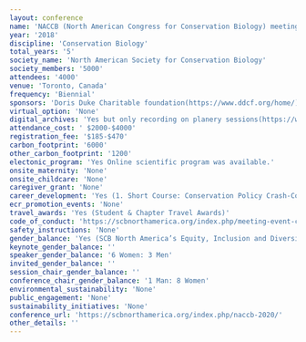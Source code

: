 ```yaml
---
layout: conference 
name: 'NACCB (North American Congress for Conservation Biology) meeting'
year: '2018'
discipline: 'Conservation Biology'
total_years: '5'
society_name: 'North American Society for Conservation Biology'
society_members: '5000'
attendees: '4000'
venue: 'Toronto, Canada'
frequency: 'Biennial'
sponsors: 'Doris Duke Charitable foundation(https://www.ddcf.org/home/), University of Toronto (https://www.utoronto.ca/), Wilburforce Foundation (http://www.wilburforce.org/), Conservation Science PArtners (https://www.csp-inc.org/), Metcalf Foundation (https://metcalffoundation.com/), WCS Canada (https://www.wcscanada.org/), Credit Valley Conservation (https://cvc.ca/), Center for biological diversity(https://www.biologicaldiversity.org/), Parks Canada(https://www.pc.gc.ca/en/index), Fisheries and Oceans Canada (http://www.dfo-mpo.gc.ca/index-eng.htm), Bullfrogpower, Toronto and Region conservation for the living city, COMPASS'
virtual_option: 'None'
digital_archives: 'Yes but only recording on planery sessions(https://www.youtube.com/channel/UCpzzRMixGJwRJRSiccJzJXA)'
attendance_cost: ' $2000-$4000'
registration_fee: '$185-$470'
carbon_footprint: '6000'
other_carbon_footprint: '1200'
electonic_program: 'Yes Online scientific program was available.'
onsite_maternity: 'None'
onsite_childcare: 'None'
caregiver_grant: 'None'
career_development: 'Yes (1. Short Course: Conservation Policy Crash-Course for Scientists  2. Workshop: Collaborative Conservation Among Diverse Stakeholders: Building understanding and skills for practical application  3. Workshop: Conservation and Art: Exploring the importance of the intersection of art and science  4. Workshop: Learning to collaborate in and out of the classroom: A toolkit for more inclusive conservation   5.Workshop: Building a Better Fieldwork Future: Preventing & Managing Sexual Harassment and Assault in the Field 6. Workshop: Interactive Science Communication Workshop  7. Workshop: Leveraging untapped audiences for conservation )'
ecr_promotion_events: 'None'
travel_awards: 'Yes (Student & Chapter Travel Awards)'
code_of_conduct: 'https://scbnorthamerica.org/index.php/meeting-event-code-of-conduct/'
safety_instructions: 'None'
gender_balance: 'Yes (SCB North America’s Equity, Inclusion and Diversity Committee exists to facilitate and carry out initiatives designed to promote equity, inclusion and diversity within both SCBNA and will work to increase equity, inclusion and diversity in the field of conservation across all levels – including the public, students, professionals, and leaders in the field. The committee will update this page with EID policies and initiatives as they develop. The committee is hard at work developing initiatives related to the 2020 NACCB conference.  Please read below for committee accomplishments at the 2018 NACCB conference.  Looking to the future, the committee plans to increase engagement on these issues within the Society, its events, and within the conservation community at large, together with support from partner organizations including the Diversity Joint Venture, 500 Women Scientists, and others.) More here: https://scbnorthamerica.org/index.php/equity-inclusion-and-diversity-committee/'
keynote_gender_balance: ''
speaker_gender_balance: '6 Women: 3 Men'
invited_gender_balance: ''
session_chair_gender_balance: ''
conference_chair_gender_balance: '1 Man: 8 Women'
environmental_sustainability: 'None'
public_engagement: 'None'
sustainability_initiatives: 'None'
conference_url: 'https://scbnorthamerica.org/index.php/naccb-2020/'
other_details: ''
---
```


